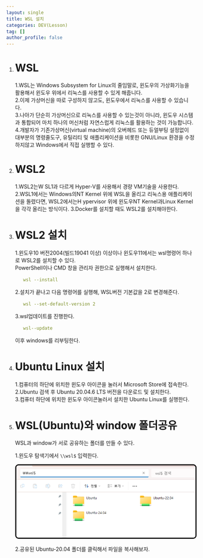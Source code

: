```yaml
---
layout: single
title: WSL 설치
categories: DEV(Lesson)
tag: []
author_profile: false
---
```


1. # WSL
   1.WSL는 Windows Subsystem for Linux의 줄임말로, 윈도우의 가상화기능을 활용해서 윈도우 위에서 리눅스를 사용할 수 있게 해줍니다.   
   2.이제 가상머신을 따로 구성하지 않고도, 윈도우에서 리눅스를 사용할 수 있습니다.   
   3.나아가 단순히 가상머신으로 리눅스를 사용할 수 있는것이 아니라, 윈도우 시스템과 통합되어 마치 하나의 머신처럼 자연스럽게 리눅스를 활용하는 것이 가능합니다.   
   4.개발자가 기존가상머신(virtual machine)의 오버헤드 또는 듀얼부팅 설정없이 대부분의 명령줄도구, 유틸리티 및 애플리케이션을 비롯한 GNU/Linux 환경을 수정하지않고 Windows에서 직접 실행할 수 있다.   

1. # WSL2
   1.WSL2는W SL1과 다르게 Hyper-V를 사용해서 경량 VM기술을 사용한다.
   2.WSL1에서는 Windows의NT Kernel 위에 WSL을 올리고 리눅스용 애플리케이션을 돌렸다면, WSL2에서는H ypervisor 위에 윈도우NT Kernel과Linux Kernel을 각각 올리는 방식이다.
   3.Docker를 설치할 때도 WSL2를 설치해야한다.

1. # WSL2 설치
   1.윈도우10 버전2004(빌드19041 이상) 이상이나 윈도우11에서는 wsl명령어 하나로 WSL2를 설치할 수 있다.   
   PowerShell이나 CMD 창을 관리자 권한으로 실행해서 설치한다.   
   ```yml
      wsl --install
   ```

   2.설치가 끝나고 다음 명령어를 실행해, WSL버전 기본값을 2로 변경해준다.   
   ```yml
      wsl --set-default-version 2
   ```

   3.wsl업데이트를 진행한다.   
   ```yml
      wsl--update 
   ```

   이후 windows를 리부팅한다.   

1. # Ubuntu Linux 설치
   1.컴퓨터의 하단에 위치한 윈도우 아이콘을 눌러서 Microsoft Store에 접속한다.   
   2.Ubuntu 검색 후 Ubuntu 20.04.6 LTS 버전을 다운로드 및 설치한다.   
   3.컴퓨터 하단에 위치한 윈도우 아이콘눌러서 설치한 Ubuntu Linux를 실행한다.   

1. # WSL(Ubuntu)와 window 폴더공유

   WSL과 window가 서로 공유하는 폴더를 만들 수 있다.   

   1.윈도우 탐색기에서 `\\wsl$`  입력한다.   

   <img src="../../../imgs/LESSON/DEV(Lesson)/wsl_conn.png" style="border:3px solid black;border-radius:9px;width:800px">   

   2.공유된 Ubuntu-20.04 폴더를 클릭해서 파일을 복사해보자.   